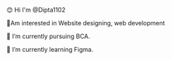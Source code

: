 😊 Hi I'm @Dipta1102

👀Am interested in Website designing, web development

🌱 I’m currently pursuing BCA.

🌱 I’m currently learning Figma.




